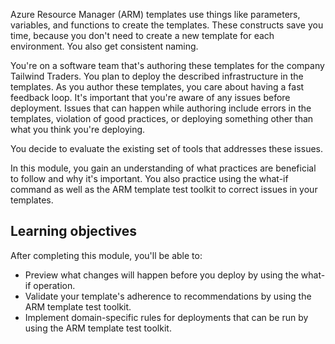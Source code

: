 Azure Resource Manager (ARM) templates use things like parameters, variables, and functions to create the templates. These constructs save you time, because you don't need to create a new template for each environment. You also get consistent naming.

You're on a software team that's authoring these templates for the company Tailwind Traders. You plan to deploy the described infrastructure in the templates. As you author these templates, you care about having a fast feedback loop. It's important that you're aware of any issues before deployment. Issues that can happen while authoring include errors in the templates, violation of good practices, or deploying something other than what you think you're deploying.

You decide to evaluate the existing set of tools that addresses these issues.

In this module, you gain an understanding of what practices are beneficial to follow and why it's important. You also practice using the what-if command as well as the ARM template test toolkit to correct issues in your templates.

## Learning objectives

After completing this module, you'll be able to:

- Preview what changes will happen before you deploy by using the what-if operation.
- Validate your template's adherence to recommendations by using the ARM template test toolkit.
- Implement domain-specific rules for deployments that can be run by using the ARM template test toolkit.
